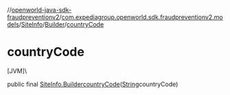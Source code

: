 //[openworld-java-sdk-fraudpreventionv2](../../../../index.md)/[com.expediagroup.openworld.sdk.fraudpreventionv2.models](../../index.md)/[SiteInfo](../index.md)/[Builder](index.md)/[countryCode](country-code.md)

# countryCode

[JVM]\

public final [SiteInfo.Builder](index.md)[countryCode](country-code.md)([String](https://docs.oracle.com/javase/8/docs/api/java/lang/String.html)countryCode)
